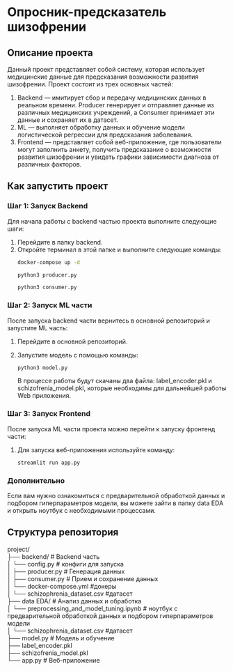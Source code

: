 # Опросник-предсказатель шизофрении

## Описание проекта
Данный проект представляет собой систему, которая использует медицинские данные для предсказания возможности развития шизофрении. Проект состоит из трех основных частей:

1. Backend — имитирует сбор и передачу медицинских данных в реальном времени. Producer генерирует и отправляет данные из различных медицинских учреждений, а Consumer принимает эти данные и сохраняет их в датасет.
2. ML — выполняет обработку данных и обучение модели логистической регрессии для предсказания заболевания.
3. Frontend — представляет собой веб-приложение, где пользователи могут заполнить анкету, получить предсказание о возможности развития шизофрении и увидеть графики зависимости диагноза от различных факторов.

## Как запустить проект

### Шаг 1: Запуск Backend

Для начала работы с backend частью проекта выполните следующие шаги:

1. Перейдите в папку backend.
2. Откройте терминал в этой папке и выполните следующие команды:
   ```bash
   docker-compose up -d
   ```
   ```bash
   python3 producer.py
   ```
   ```bash
   python3 consumer.py
   ```
   
### Шаг 2: Запуск ML части

После запуска backend части вернитесь в основной репозиторий и запустите ML часть:

1. Перейдите в основной репозиторий.
2. Запустите модель с помощью команды:
   ``` bash
   python3 model.py
   ```
      
   В процессе работы будут скачаны два файла: label_encoder.pkl и schizofrenia_model.pkl, которые необходимы для дальнейшей работы Web приложения.

### Шаг 3: Запуск Frontend

После запуска ML части проекта можно перейти к запуску фронтенд части:

1. Для запуска веб-приложения используйте команду:
     ``` bash
     streamlit run app.py
     ```
   
### Дополнительно

Если вам нужно ознакомиться с предварительной обработкой данных и подбором гиперпараметров модели, вы можете зайти в папку data EDA и открыть ноутбук с необходимыми процессами.

## Структура репозитория
project/  
├── backend/               # Backend часть    
│   └── config.py       # конфиги для запуска  
│   ├── producer.py     # Генерация данных    
│   ├── consumer.py     # Прием и сохранение данных  
│   └── docker-compose.yml #докеры  
│   └── schizophrenia_dataset.csv #датасет  
├── data EDA/           # Анализ данных и обработка  
│   └── preprocessing_and_model_tuning.ipynb # ноутбук с предварительной обработкой данных и подбором гиперпараметров модели  
│   └── schizophrenia_dataset.csv #датасет  
├── model.py            # Модель и обучение  
├── label_encoder.pkl  
├── schizofrenia_model.pkl  
└── app.py              # Веб-приложение  

